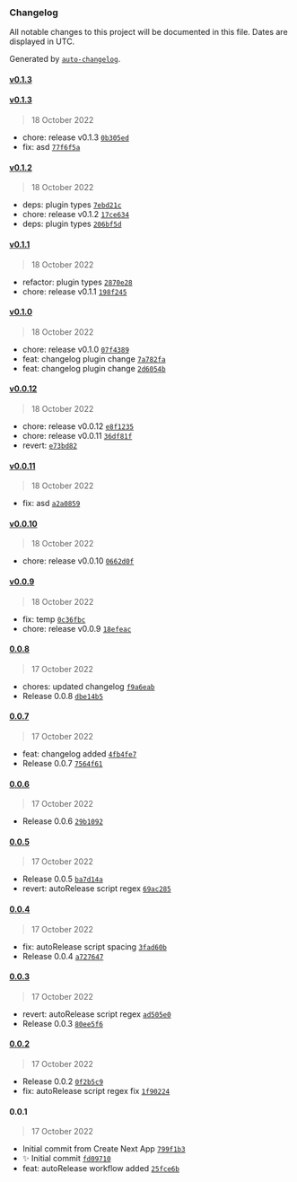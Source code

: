 ### Changelog

All notable changes to this project will be documented in this file. Dates are displayed in UTC.

Generated by [`auto-changelog`](https://github.com/CookPete/auto-changelog).

#### [v0.1.3](https://github.com/AnkitC1598/release-it/compare/v0.1.3...v0.1.3)

#### [v0.1.3](https://github.com/AnkitC1598/release-it/compare/v0.1.2...v0.1.3)

> 18 October 2022

- chore: release v0.1.3 [`0b305ed`](https://github.com/AnkitC1598/release-it/commit/0b305ed918ff675433505b8b85852fff12d63304)
- fix: asd [`77f6f5a`](https://github.com/AnkitC1598/release-it/commit/77f6f5a0306b906bf7ea79d1438799fb2762d632)

#### [v0.1.2](https://github.com/AnkitC1598/release-it/compare/v0.1.1...v0.1.2)

> 18 October 2022

- deps: plugin types [`7ebd21c`](https://github.com/AnkitC1598/release-it/commit/7ebd21cf7912864c069cca575c4d27698c0f34a1)
- chore: release v0.1.2 [`17ce634`](https://github.com/AnkitC1598/release-it/commit/17ce634aea2a934c22704683fdeff294ed5effd9)
- deps: plugin types [`206bf5d`](https://github.com/AnkitC1598/release-it/commit/206bf5d463cca616615ac00a2214835fd71c21eb)

#### [v0.1.1](https://github.com/AnkitC1598/release-it/compare/v0.1.0...v0.1.1)

> 18 October 2022

- refactor: plugin types [`2870e28`](https://github.com/AnkitC1598/release-it/commit/2870e28581de9274091bb0094fced365f53b24e3)
- chore: release v0.1.1 [`198f245`](https://github.com/AnkitC1598/release-it/commit/198f2453f781091cb2375624710b9021780ae496)

#### [v0.1.0](https://github.com/AnkitC1598/release-it/compare/v0.0.12...v0.1.0)

> 18 October 2022

- chore: release v0.1.0 [`07f4389`](https://github.com/AnkitC1598/release-it/commit/07f438950b14de437660279c8391fff8bb5119d2)
- feat: changelog plugin change [`7a782fa`](https://github.com/AnkitC1598/release-it/commit/7a782fa2f01199737d508c250a81b30bcd63b7b3)
- feat: changelog plugin change [`2d6054b`](https://github.com/AnkitC1598/release-it/commit/2d6054b29f46e564ba1a8f5dbbdfd4b9e8e022a9)

#### [v0.0.12](https://github.com/AnkitC1598/release-it/compare/v0.0.11...v0.0.12)

> 18 October 2022

- chore: release v0.0.12 [`e8f1235`](https://github.com/AnkitC1598/release-it/commit/e8f1235954abb09a94cb8891a82812430aaf5403)
- chore: release v0.0.11 [`36df81f`](https://github.com/AnkitC1598/release-it/commit/36df81f246e06c3c2546cabbdca4996cbc60543d)
- revert: [`e73bd82`](https://github.com/AnkitC1598/release-it/commit/e73bd828c390378a43160c2d2ea48b59692fd884)

#### [v0.0.11](https://github.com/AnkitC1598/release-it/compare/v0.0.10...v0.0.11)

> 18 October 2022

- fix: asd [`a2a0859`](https://github.com/AnkitC1598/release-it/commit/a2a0859692fc1ea167f4db56e4cc46334e5921c7)

#### [v0.0.10](https://github.com/AnkitC1598/release-it/compare/v0.0.9...v0.0.10)

> 18 October 2022

- chore: release v0.0.10 [`0662d0f`](https://github.com/AnkitC1598/release-it/commit/0662d0f0eb565960f74f8e72e170c68075dc3c9f)

#### [v0.0.9](https://github.com/AnkitC1598/release-it/compare/0.0.8...v0.0.9)

> 18 October 2022

- fix: temp [`0c36fbc`](https://github.com/AnkitC1598/release-it/commit/0c36fbc15178612108ece47ec194bdc2aa2df3fb)
- chore: release v0.0.9 [`18efeac`](https://github.com/AnkitC1598/release-it/commit/18efeac19dd4d1978e01cf53c39b548a805ae18a)

#### [0.0.8](https://github.com/AnkitC1598/release-it/compare/0.0.7...0.0.8)

> 17 October 2022

- chores: updated changelog [`f9a6eab`](https://github.com/AnkitC1598/release-it/commit/f9a6eabc19e894df5659c5d8a2630090c7ec0120)
- Release 0.0.8 [`dbe14b5`](https://github.com/AnkitC1598/release-it/commit/dbe14b5b2c03acf2bd1303df9740e84c9d3893ef)

#### [0.0.7](https://github.com/AnkitC1598/release-it/compare/0.0.6...0.0.7)

> 17 October 2022

- feat: changelog added [`4fb4fe7`](https://github.com/AnkitC1598/release-it/commit/4fb4fe742803b4113a204f2004236b61406a0269)
- Release 0.0.7 [`7564f61`](https://github.com/AnkitC1598/release-it/commit/7564f616bc24cf6d884da323cc133c0f0574a561)

#### [0.0.6](https://github.com/AnkitC1598/release-it/compare/0.0.5...0.0.6)

> 17 October 2022

- Release 0.0.6 [`29b1092`](https://github.com/AnkitC1598/release-it/commit/29b10925cdcac40f5414490c78a79f725ee4418d)

#### [0.0.5](https://github.com/AnkitC1598/release-it/compare/0.0.4...0.0.5)

> 17 October 2022

- Release 0.0.5 [`ba7d14a`](https://github.com/AnkitC1598/release-it/commit/ba7d14a52fa1f5c2441ff01000057361ae97d4a6)
- revert: autoRelease script regex [`69ac285`](https://github.com/AnkitC1598/release-it/commit/69ac2852ae5651ee711ad643322dc9a0b560d00d)

#### [0.0.4](https://github.com/AnkitC1598/release-it/compare/0.0.3...0.0.4)

> 17 October 2022

- fix: autoRelease script spacing [`3fad60b`](https://github.com/AnkitC1598/release-it/commit/3fad60b4dc42b93487379fbe23c669fecf736a52)
- Release 0.0.4 [`a727647`](https://github.com/AnkitC1598/release-it/commit/a727647a93dc1974818a9ad6418aac65f4021a42)

#### [0.0.3](https://github.com/AnkitC1598/release-it/compare/0.0.2...0.0.3)

> 17 October 2022

- revert: autoRelease script regex [`ad505e0`](https://github.com/AnkitC1598/release-it/commit/ad505e0ddc3809974bfbafd33f24d27ce1a36e28)
- Release 0.0.3 [`80ee5f6`](https://github.com/AnkitC1598/release-it/commit/80ee5f6de22b5f5f49ba3cf2a9e59910ebb9cdcc)

#### [0.0.2](https://github.com/AnkitC1598/release-it/compare/0.0.1...0.0.2)

> 17 October 2022

- Release 0.0.2 [`0f2b5c9`](https://github.com/AnkitC1598/release-it/commit/0f2b5c94317858368d281fb09f278045f87a6ea4)
- fix: autoRelease script regex fix [`1f90224`](https://github.com/AnkitC1598/release-it/commit/1f90224d378cba87f16ed4d240101062c1f5898b)

#### 0.0.1

> 17 October 2022

- Initial commit from Create Next App [`799f1b3`](https://github.com/AnkitC1598/release-it/commit/799f1b34eed58fce7127568572b313362c7febf1)
- :sparkles: Initial commit [`fd09710`](https://github.com/AnkitC1598/release-it/commit/fd09710601a64018bf4def51a011dba2e450e283)
- feat: autoRelease workflow added [`25fce6b`](https://github.com/AnkitC1598/release-it/commit/25fce6b3085740dec88b7d3601c42f0712d83b5e)
